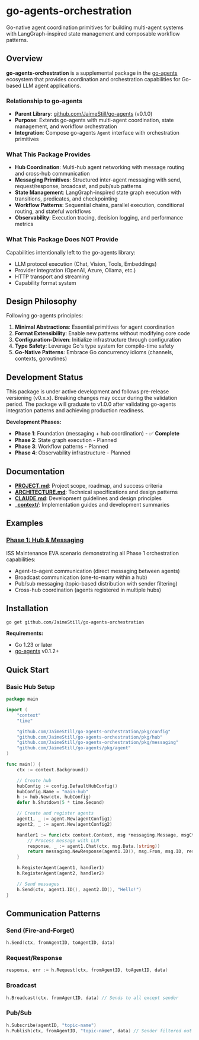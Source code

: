 # go-agents-orchestration

Go-native agent coordination primitives for building multi-agent systems with LangGraph-inspired state management and composable workflow patterns.

## Overview

**go-agents-orchestration** is a supplemental package in the [go-agents](https://github.com/JaimeStill/go-agents) ecosystem that provides coordination and orchestration capabilities for Go-based LLM agent applications.

### Relationship to go-agents

- **Parent Library**: [github.com/JaimeStill/go-agents](https://github.com/JaimeStill/go-agents) (v0.1.0)
- **Purpose**: Extends go-agents with multi-agent coordination, state management, and workflow orchestration
- **Integration**: Compose go-agents `Agent` interface with orchestration primitives

### What This Package Provides

- **Hub Coordination**: Multi-hub agent networking with message routing and cross-hub communication
- **Messaging Primitives**: Structured inter-agent messaging with send, request/response, broadcast, and pub/sub patterns
- **State Management**: LangGraph-inspired state graph execution with transitions, predicates, and checkpointing
- **Workflow Patterns**: Sequential chains, parallel execution, conditional routing, and stateful workflows
- **Observability**: Execution tracing, decision logging, and performance metrics

### What This Package Does NOT Provide

Capabilities intentionally left to the go-agents library:

- LLM protocol execution (Chat, Vision, Tools, Embeddings)
- Provider integration (OpenAI, Azure, Ollama, etc.)
- HTTP transport and streaming
- Capability format system

## Design Philosophy

Following go-agents principles:

1. **Minimal Abstractions**: Essential primitives for agent coordination
2. **Format Extensibility**: Enable new patterns without modifying core code
3. **Configuration-Driven**: Initialize infrastructure through configuration
4. **Type Safety**: Leverage Go's type system for compile-time safety
5. **Go-Native Patterns**: Embrace Go concurrency idioms (channels, contexts, goroutines)

## Development Status

This package is under active development and follows pre-release versioning (v0.x.x). Breaking changes may occur during the validation period. The package will graduate to v1.0.0 after validating go-agents integration patterns and achieving production readiness.

**Development Phases:**
- **Phase 1**: Foundation (messaging + hub coordination) - ✅ **Complete**
- **Phase 2**: State graph execution - Planned
- **Phase 3**: Workflow patterns - Planned
- **Phase 4**: Observability infrastructure - Planned

## Documentation

- **[PROJECT.md](./PROJECT.md)**: Project scope, roadmap, and success criteria
- **[ARCHITECTURE.md](./ARCHITECTURE.md)**: Technical specifications and design patterns
- **[CLAUDE.md](./CLAUDE.md)**: Development guidelines and design principles
- **[_context/](./_context/)**: Implementation guides and development summaries

## Examples

### [Phase 1: Hub & Messaging](./examples/phase-01-hubs)

ISS Maintenance EVA scenario demonstrating all Phase 1 orchestration capabilities:
- Agent-to-agent communication (direct messaging between agents)
- Broadcast communication (one-to-many within a hub)
- Pub/sub messaging (topic-based distribution with sender filtering)
- Cross-hub coordination (agents registered in multiple hubs)


## Installation

```bash
go get github.com/JaimeStill/go-agents-orchestration
```

**Requirements:**
- Go 1.23 or later
- [go-agents](https://github.com/JaimeStill/go-agents) v0.1.2+

## Quick Start

### Basic Hub Setup

```go
package main

import (
    "context"
    "time"

    "github.com/JaimeStill/go-agents-orchestration/pkg/config"
    "github.com/JaimeStill/go-agents-orchestration/pkg/hub"
    "github.com/JaimeStill/go-agents-orchestration/pkg/messaging"
    "github.com/JaimeStill/go-agents/pkg/agent"
)

func main() {
    ctx := context.Background()

    // Create hub
    hubConfig := config.DefaultHubConfig()
    hubConfig.Name = "main-hub"
    h := hub.New(ctx, hubConfig)
    defer h.Shutdown(5 * time.Second)

    // Create and register agents
    agent1, _ := agent.New(agentConfig1)
    agent2, _ := agent.New(agentConfig2)

    handler1 := func(ctx context.Context, msg *messaging.Message, msgCtx *hub.MessageContext) (*messaging.Message, error) {
        // Process message with LLM
        response, _ := agent1.Chat(ctx, msg.Data.(string))
        return messaging.NewResponse(agent1.ID(), msg.From, msg.ID, response.Content()).Build(), nil
    }

    h.RegisterAgent(agent1, handler1)
    h.RegisterAgent(agent2, handler2)

    // Send messages
    h.Send(ctx, agent1.ID(), agent2.ID(), "Hello!")
}
```

## Communication Patterns

### Send (Fire-and-Forget)
```go
h.Send(ctx, fromAgentID, toAgentID, data)
```

### Request/Response
```go
response, err := h.Request(ctx, fromAgentID, toAgentID, data)
```

### Broadcast
```go
h.Broadcast(ctx, fromAgentID, data) // Sends to all except sender
```

### Pub/Sub
```go
h.Subscribe(agentID, "topic-name")
h.Publish(ctx, fromAgentID, "topic-name", data) // Sender filtered out
```

